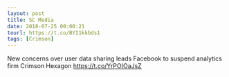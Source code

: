 ```yaml
---
layout: post
title: SC Media
date: 2018-07-25 00:00:21
tourl: https://t.co/BYI1kkbds1
tags: [Crimson]
---
```

New concerns over user data sharing leads Facebook to suspend analytics firm Crimson Hexagon https://t.co/YrPOIOaJsZ